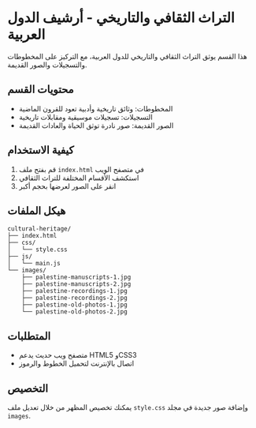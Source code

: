 # التراث الثقافي والتاريخي - أرشيف الدول العربية

هذا القسم يوثق التراث الثقافي والتاريخي للدول العربية، مع التركيز على المخطوطات والتسجيلات والصور القديمة.

## محتويات القسم

- المخطوطات: وثائق تاريخية وأدبية تعود للقرون الماضية
- التسجيلات: تسجيلات موسيقية ومقابلات تاريخية
- الصور القديمة: صور نادرة توثق الحياة والعادات القديمة

## كيفية الاستخدام

1. قم بفتح ملف `index.html` في متصفح الويب
2. استكشف الأقسام المختلفة للتراث الثقافي
3. انقر على الصور لعرضها بحجم أكبر

## هيكل الملفات

```
cultural-heritage/
├── index.html
├── css/
│   └── style.css
├── js/
│   └── main.js
└── images/
    ├── palestine-manuscripts-1.jpg
    ├── palestine-manuscripts-2.jpg
    ├── palestine-recordings-1.jpg
    ├── palestine-recordings-2.jpg
    ├── palestine-old-photos-1.jpg
    └── palestine-old-photos-2.jpg
```

## المتطلبات

- متصفح ويب حديث يدعم HTML5 وCSS3
- اتصال بالإنترنت لتحميل الخطوط والرموز

## التخصيص

يمكنك تخصيص المظهر من خلال تعديل ملف `style.css` وإضافة صور جديدة في مجلد `images`. 